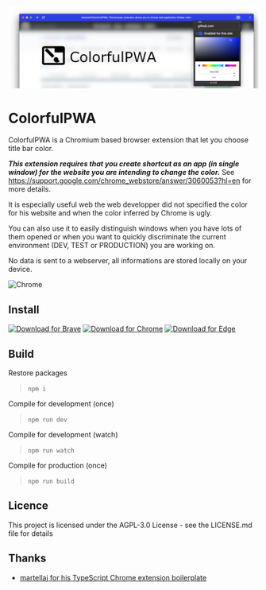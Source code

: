 ![ColorfulPWA](README/banner.png)
# ColorfulPWA
ColorfulPWA is a Chromium based browser extension that let you choose title bar color.

***This extension requires that you create shortcut as an app (in single window) for the website you are intending to change the color.*** 
See https://support.google.com/chrome_webstore/answer/3060053?hl=en for more details.

It is especially useful web the web developper did not specified the color for his website and when the color inferred by Chrome is ugly.

You can also use it to easily distinguish windows when you have lots of them opened or when you want to quickly discriminate the current environment (DEV, TEST or PRODUCTION) you are working on.

No data is sent to a webserver, all informations are stored locally on your device.

![Chrome](https://img.shields.io/chrome-web-store/users/kecpjkejogdfaibpnfeomdiodibnojll)

## Install

[![Download for Brave](https://img.shields.io/badge/Download-Brave-orange)](https://chrome.google.com/webstore/detail/kecpjkejogdfaibpnfeomdiodibnojll/)
[![Download for Chrome](https://img.shields.io/badge/Download-Chrome-green)](https://chrome.google.com/webstore/detail/kecpjkejogdfaibpnfeomdiodibnojll/)
[![Download for Edge](https://img.shields.io/badge/Download-Edge-blue)](https://microsoftedge.microsoft.com/addons/detail/colorfulpwa/pjnppcoednjegfdjpnffdjbehidcfjml)

## Build
Restore packages 
> `npm i`

Compile for development (once)
> `npm run dev`

Compile for development (watch)
> `npm run watch`

Compile for production (once)
> `npm run build`

## Licence
This project is licensed under the AGPL-3.0 License - see the LICENSE.md file for details

## Thanks
- [martellaj for his TypeScript Chrome extension boilerplate](https://github.com/martellaj/chrome-extension-react-typescript-boilerplate)